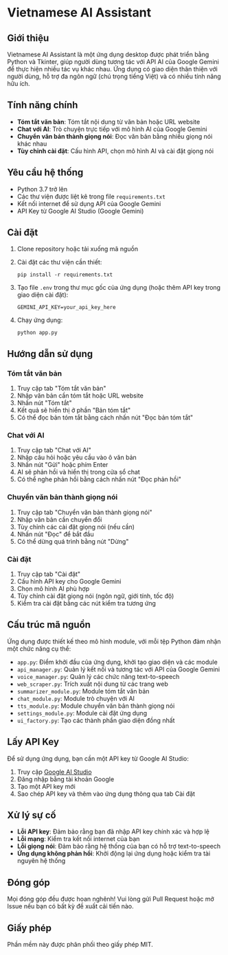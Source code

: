 # Vietnamese AI Assistant

## Giới thiệu

Vietnamese AI Assistant là một ứng dụng desktop được phát triển bằng Python và Tkinter, giúp người dùng tương tác với API AI của Google Gemini để thực hiện nhiều tác vụ khác nhau. Ứng dụng có giao diện thân thiện với người dùng, hỗ trợ đa ngôn ngữ (chú trọng tiếng Việt) và có nhiều tính năng hữu ích.

## Tính năng chính

- **Tóm tắt văn bản**: Tóm tắt nội dung từ văn bản hoặc URL website
- **Chat với AI**: Trò chuyện trực tiếp với mô hình AI của Google Gemini
- **Chuyển văn bản thành giọng nói**: Đọc văn bản bằng nhiều giọng nói khác nhau
- **Tùy chỉnh cài đặt**: Cấu hình API, chọn mô hình AI và cài đặt giọng nói

## Yêu cầu hệ thống

- Python 3.7 trở lên
- Các thư viện được liệt kê trong file `requirements.txt`
- Kết nối internet để sử dụng API của Google Gemini
- API Key từ Google AI Studio (Google Gemini)

## Cài đặt

1. Clone repository hoặc tải xuống mã nguồn

2. Cài đặt các thư viện cần thiết:
   ```
   pip install -r requirements.txt
   ```

3. Tạo file `.env` trong thư mục gốc của ứng dụng (hoặc thêm API key trong giao diện cài đặt):
   ```
   GEMINI_API_KEY=your_api_key_here
   ```

4. Chạy ứng dụng:
   ```
   python app.py
   ```

## Hướng dẫn sử dụng

### Tóm tắt văn bản

1. Truy cập tab "Tóm tắt văn bản"
2. Nhập văn bản cần tóm tắt hoặc URL website
3. Nhấn nút "Tóm tắt"
4. Kết quả sẽ hiển thị ở phần "Bản tóm tắt"
5. Có thể đọc bản tóm tắt bằng cách nhấn nút "Đọc bản tóm tắt"

### Chat với AI

1. Truy cập tab "Chat với AI"
2. Nhập câu hỏi hoặc yêu cầu vào ô văn bản
3. Nhấn nút "Gửi" hoặc phím Enter
4. AI sẽ phản hồi và hiển thị trong cửa sổ chat
5. Có thể nghe phản hồi bằng cách nhấn nút "Đọc phản hồi"

### Chuyển văn bản thành giọng nói

1. Truy cập tab "Chuyển văn bản thành giọng nói"
2. Nhập văn bản cần chuyển đổi
3. Tùy chỉnh các cài đặt giọng nói (nếu cần)
4. Nhấn nút "Đọc" để bắt đầu
5. Có thể dừng quá trình bằng nút "Dừng"

### Cài đặt

1. Truy cập tab "Cài đặt"
2. Cấu hình API key cho Google Gemini
3. Chọn mô hình AI phù hợp
4. Tùy chỉnh cài đặt giọng nói (ngôn ngữ, giới tính, tốc độ)
5. Kiểm tra cài đặt bằng các nút kiểm tra tương ứng

## Cấu trúc mã nguồn

Ứng dụng được thiết kế theo mô hình module, với mỗi tệp Python đảm nhận một chức năng cụ thể:

- `app.py`: Điểm khởi đầu của ứng dụng, khởi tạo giao diện và các module
- `api_manager.py`: Quản lý kết nối và tương tác với API của Google Gemini
- `voice_manager.py`: Quản lý các chức năng text-to-speech
- `web_scraper.py`: Trích xuất nội dung từ các trang web
- `summarizer_module.py`: Module tóm tắt văn bản
- `chat_module.py`: Module trò chuyện với AI
- `tts_module.py`: Module chuyển văn bản thành giọng nói
- `settings_module.py`: Module cài đặt ứng dụng
- `ui_factory.py`: Tạo các thành phần giao diện đồng nhất

## Lấy API Key

Để sử dụng ứng dụng, bạn cần một API key từ Google AI Studio:

1. Truy cập [Google AI Studio](https://makersuite.google.com/)
2. Đăng nhập bằng tài khoản Google
3. Tạo một API key mới
4. Sao chép API key và thêm vào ứng dụng thông qua tab Cài đặt

## Xử lý sự cố

- **Lỗi API key**: Đảm bảo rằng bạn đã nhập API key chính xác và hợp lệ
- **Lỗi mạng**: Kiểm tra kết nối internet của bạn
- **Lỗi giọng nói**: Đảm bảo rằng hệ thống của bạn có hỗ trợ text-to-speech
- **Ứng dụng không phản hồi**: Khởi động lại ứng dụng hoặc kiểm tra tài nguyên hệ thống

## Đóng góp

Mọi đóng góp đều được hoan nghênh! Vui lòng gửi Pull Request hoặc mở Issue nếu bạn có bất kỳ đề xuất cải tiến nào.

## Giấy phép

Phần mềm này được phân phối theo giấy phép MIT.
